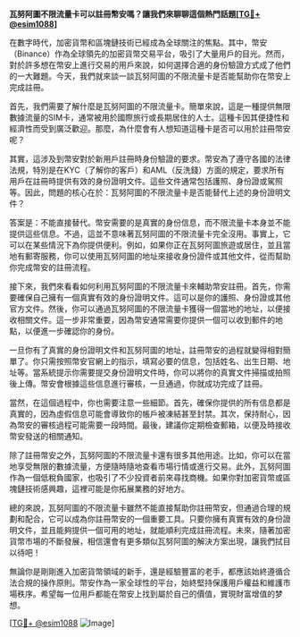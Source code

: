 **瓦努阿圖不限流量卡可以註冊幣安嗎？讓我們來聊聊這個熱門話題[[TG💪+ @esim1088](https://t.me/s/esim1088)]**

在數字時代，加密貨幣和區塊鏈技術已經成為全球關注的焦點。其中，幣安（Binance）作為全球領先的加密貨幣交易平台，吸引了大量用戶的目光。然而，對於許多想在幣安上進行交易的用戶來說，如何選擇合適的身份驗證方式成了他們的一大難題。今天，我們就來談一談瓦努阿圖的不限流量卡是否能幫助你在幣安上完成註冊。

首先，我們需要了解什麼是瓦努阿圖的不限流量卡。簡單來說，這是一種提供無限數據流量的SIM卡，通常被用於國際旅行或長期居住的人士。這種卡因其便捷性和經濟性而受到廣泛歡迎。那麼，為什麼會有人想知道這種卡是否可以用於註冊幣安呢？

其實，這涉及到幣安對於新用戶註冊時身份驗證的要求。幣安為了遵守各國的法律法規，特別是在KYC（了解你的客戶）和AML（反洗錢）方面的規定，要求所有用戶在註冊時提供有效的身份證明文件。這些文件通常包括護照、身份證或駕照等。因此，問題的核心在於：瓦努阿圖的不限流量卡是否能替代上述的身份證明文件？

答案是：不能直接替代。幣安需要的是真實的身份信息，而不限流量卡本身並不能提供這些信息。不過，這並不意味著瓦努阿圖的不限流量卡完全沒用。事實上，它可以在某些情況下為你提供便利。例如，如果你正在瓦努阿圖旅遊或居住，並且當地有郵寄服務，你可以使用瓦努阿圖的地址來接收身份證件或其他文件，從而幫助你完成幣安的註冊流程。

接下來，我們來看看如何利用瓦努阿圖的不限流量卡來輔助幣安註冊。首先，你需要確保自己擁有一個真實有效的身份證明文件。這可以是你的護照、身份證或其他官方文件。然後，你可以通過瓦努阿圖的不限流量卡獲得一個當地的地址，以便接收相關文件。這一步非常重要，因為幣安通常需要你提供一個可以收到郵件的地點，以便進一步確認你的身份。

一旦你有了真實的身份證明文件和瓦努阿圖的地址，註冊幣安的過程就變得相對簡單了。你只需按照幣安官網上的指示，填寫必要的信息，包括姓名、出生日期、地址等。當系統提示你需要提交身份證明文件時，你可以將你的真實文件掃描或拍照後上傳。幣安會根據這些信息進行審核，一旦通過，你就成功完成了註冊。

當然，在這個過程中，你也需要注意一些細節。首先，確保你提供的所有信息都是真實的，因為虛假信息可能會導致你的帳戶被凍結甚至封禁。其次，保持耐心，因為幣安的審核過程可能需要一段時間。最後，建議你定期檢查郵箱，以便及時接收幣安發送的相關通知。

除了註冊幣安之外，瓦努阿圖的不限流量卡還有很多其他用途。比如，你可以在當地享受無限的數據流量，方便隨時隨地查看市場行情或進行交易。此外，瓦努阿圖作為一個低稅負國家，也吸引了不少投資者前來尋找商機。如果你對加密貨幣或區塊鏈技術感興趣，這裡可能是你拓展業務的好地方。

總的來說，瓦努阿圖的不限流量卡雖然不能直接幫助你註冊幣安，但通過合理的規劃和配合，它可以成為你註冊幣安的一個重要工具。只要你擁有真實有效的身份證明文件，並且能夠提供一個可用的地址，就能順利完成註冊流程。未來，隨著加密貨幣市場的不斷發展，相信還會有更多類似瓦努阿圖的解決方案出現，讓我們拭目以待吧！

無論你是剛剛進入加密貨幣領域的新手，還是經驗豐富的老手，都應該始終遵循合法合規的操作原則。幣安作為一家全球性的平台，始終堅持保護用戶權益和維護市場秩序。希望每一位用戶都能在幣安上找到屬於自己的價值，實現財富增值的梦想。

[[TG💪+ @esim1088](https://t.me/s/esim1088) ![Image](https://i.postimg.cc/4NQfJmqS/Snipaste-2025-05-13-00-14-12.png)]
